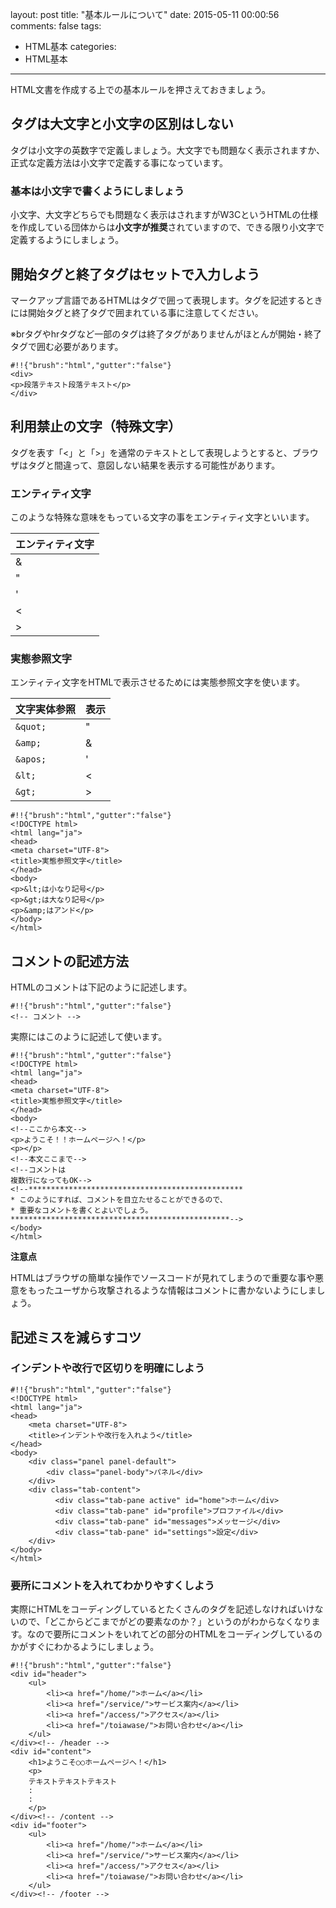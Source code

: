 layout: post
title: "基本ルールについて"
date: 2015-05-11 00:00:56
comments: false
tags: 
- HTML基本
categories: 
- HTML基本
---
<!-- more -->

HTML文書を作成する上での基本ルールを押さえておきましょう。

## タグは大文字と小文字の区別はしない

タグは小文字の英数字で定義しましょう。大文字でも問題なく表示されますか、正式な定義方法は小文字で定義する事になっています。

### 基本は小文字で書くようにしましょう

小文字、大文字どちらでも問題なく表示はされますがW3CというHTMLの仕様を作成している団体からは**小文字が推奨**されていますので、できる限り小文字で定義するようにしましょう。

## 開始タグと終了タグはセットで入力しよう

マークアップ言語であるHTMLはタグで囲って表現します。タグを記述するときには開始タグと終了タグで囲まれている事に注意してください。

※brタグやhrタグなど一部のタグは終了タグがありませんがほとんが開始・終了タグで囲む必要があります。

    #!!{"brush":"html","gutter":"false"}
    <div>
    <p>段落テキスト段落テキスト</p>
    </div>

## 利用禁止の文字（特殊文字）

タグを表す「<」と「>」を通常のテキストとして表現しようとすると、ブラウザはタグと間違って、意図しない結果を表示する可能性があります。

### エンティティ文字

このような特殊な意味をもっている文字の事をエンティティ文字といいます。

|エンティティ文字|
|---|
|&|
|"|
|'|
|<|
|\>|

### 実態参照文字

エンティティ文字をHTMLで表示させるためには実態参照文字を使います。

|文字実体参照|表示|
|---|---|
|`&quot;`|"|
|`&amp;`|&|
|`&apos;`|'|
|`&lt;`|<|
|`&gt;`|>|

    #!!{"brush":"html","gutter":"false"}
    <!DOCTYPE html>
    <html lang="ja">
    <head>
    <meta charset="UTF-8">
    <title>実態参照文字</title>
    </head>
    <body>
    <p>&lt;は小なり記号</p>
    <p>&gt;は大なり記号</p>
    <p>&amp;はアンド</p>
    </body>
    </html>

## コメントの記述方法

HTMLのコメントは下記のように記述します。

    #!!{"brush":"html","gutter":"false"}
    <!-- コメント -->

実際にはこのように記述して使います。

    #!!{"brush":"html","gutter":"false"}
    <!DOCTYPE html>
    <html lang="ja">
    <head>
    <meta charset="UTF-8">
    <title>実態参照文字</title>
    </head>
    <body>
    <!--ここから本文-->
    <p>ようこそ！！ホームページへ！</p>
    <p></p>
    <!--本文ここまで-->
    <!--コメントは
    複数行になってもOK-->
    <!--************************************************
    * このようにすれば、コメントを目立たせることができるので、 
    * 重要なコメントを書くとよいでしょう。
    *************************************************-->
    </body>
    </html> 

**注意点**

HTMLはブラウザの簡単な操作でソースコードが見れてしまうので重要な事や悪意をもったユーザから攻撃されるような情報はコメントに書かないようにしましょう。

## 記述ミスを減らすコツ

### インデントや改行で区切りを明確にしよう

    #!!{"brush":"html","gutter":"false"}
    <!DOCTYPE html>
    <html lang="ja">
    <head>
        <meta charset="UTF-8">
        <title>インデントや改行を入れよう</title>
    </head>
    <body>
        <div class="panel panel-default">
            <div class="panel-body">パネル</div>
        </div>
        <div class="tab-content">
              <div class="tab-pane active" id="home">ホーム</div>
              <div class="tab-pane" id="profile">プロファイル</div>
              <div class="tab-pane" id="messages">メッセージ</div>
              <div class="tab-pane" id="settings">設定</div>
        </div>
    </body>
    </html>

### 要所にコメントを入れてわかりやすくしよう

実際にHTMLをコーディングしているとたくさんのタグを記述しなければいけないので、「どこからどこまでがどの要素なのか？」というのがわからなくなります。なので要所にコメントをいれてどの部分のHTMLをコーディングしているのかがすぐにわかるようにしましょう。

    #!!{"brush":"html","gutter":"false"}
    <div id="header">
        <ul>
            <li><a href="/home/">ホーム</a></li>
            <li><a href="/service/">サービス案内</a></li>
            <li><a href="/access/">アクセス</a></li>
            <li><a href="/toiawase/">お問い合わせ</a></li>
        </ul>
    </div><!-- /header -->
    <div id="content">
        <h1>ようこそ○○ホームページへ！</h1>
        <p>
        テキストテキストテキスト
        :
        :
        </p>
    </div><!-- /content -->
    <div id="footer">
        <ul>
            <li><a href="/home/">ホーム</a></li>
            <li><a href="/service/">サービス案内</a></li>
            <li><a href="/access/">アクセス</a></li>
            <li><a href="/toiawase/">お問い合わせ</a></li>
        </ul>
    </div><!-- /footer -->


